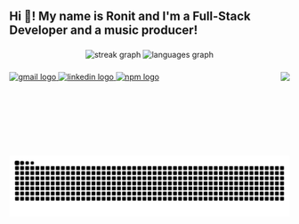 <h2 align="left">Hi 👋! My name is Ronit and I'm a Full-Stack Developer and a music producer!</h2>

###

<div align="center">
  <img src="https://streak-stats.demolab.com?user=RonitSachdev&locale=en&mode=daily&theme=dracula&hide_border=false&border_radius=5" height="150" alt="streak graph"  />
  <img src="https://github-readme-stats.vercel.app/api/top-langs?username=RonitSachdev&locale=en&hide_title=false&layout=compact&card_width=320&langs_count=5&theme=dracula&hide_border=false" height="150" alt="languages graph"  />
</div>

###

<img align="right" height="150" src="https://media0.giphy.com/media/v1.Y2lkPTc5MGI3NjExNzlldzA0MThrbnAzc3pqd3V1MmlsZTA0d3Y2ZXkzcGFmOGZ4M3p3aSZlcD12MV9pbnRlcm5hbF9naWZfYnlfaWQmY3Q9Zw/rDZuJKhOcLTEI/giphy.gif"  />

###

<div align="left">
  <a href="ronitsachdev007@gmail.com" target="_blank">
    <img src="https://img.shields.io/static/v1?message=Gmail&logo=gmail&label=&color=D14836&logoColor=white&labelColor=&style=for-the-badge" height="35" alt="gmail logo"  />
  </a>
  <a href="https://www.linkedin.com/in/ronitsachdev/?locale=jp" target="_blank">
    <img src="https://img.shields.io/static/v1?message=LinkedIn&logo=linkedin&label=&color=0077B5&logoColor=white&labelColor=&style=for-the-badge" height="35" alt="linkedin logo"  />
  </a>
  <a href="https://www.npmjs.com/~ronitsachdev" target="_blank">
    <img src="https://upload.wikimedia.org/wikipedia/commons/thumb/d/db/Npm-logo.svg/2560px-Npm-logo.svg.png" height="35" alt="npm logo"  />
  </a>

</div>

###

<br clear="both">

<img src="https://github.com/RonitSachdev/RonitSachdev/blob/output/github-snake.svg" />

###
